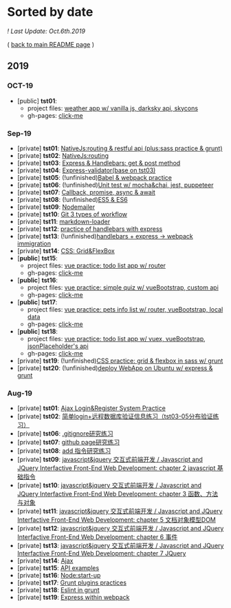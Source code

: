 ﻿
# Sorted by date

*! Last Update: Oct.6th.2019*

( [back to main README page](https://vio999.github.io/tests-list-summary/) )

## 2019

### OCT-19

- [public] **tst01**:
  - project files: [weather app w/ vanilla js, darksky api, skycons](https://github.com/vio999/tst01-Oct-19)
  - gh-pages: [click-me](https://vio999.github.io/tst01-Oct-19/)

### Sep-19

- [private] **tst01**: [NativeJs:routing & restful api (plus:sass practice & grunt)](https://github.com/vio999/tst01-Sep-19)
- [private] **tst02**: [NativeJs:routing](https://github.com/vio999/tst02-Sep-19)
- [private] **tst03**: [Express & Handlebars: get & post method](https://github.com/vio999/tst03-Sep-19)
- [private] **tst04**: [Express-validator(base on tst03)](https://github.com/vio999/tst04-Sep-19)
- [private] **tst05**: (!unfinished)[Babel & webpack practice](https://github.com/vio999/tst05-Sep-19)
- [private] **tst06**: (!unfinished)[Unit test w/ mocha&chai, jest, puppeteer](https://github.com/vio999/tst06-Sep-19)
- [private] **tst07**: [Callback, promise, async & await](https://github.com/vio999/tst07-Sep-19)
- [private] **tst08**: (!unfinished)[ES5 & ES6](https://github.com/vio999/tst08-Sep-19)
- [private] **tst09**: [Nodemailer](https://github.com/vio999/tst09-Sep-19)
- [private] **tst10**: [Git 3 types of workflow](https://github.com/vio999/tst10-Sep-19)
- [private] **tst11**: [markdown-loader](https://github.com/vio999/tst11-Sep-19)
- [private] **tst12**: [practice of handlebars with express](https://github.com/vio999/tst12-Sep-19)
- [private] **tst13**: (!unfinished)[handlebars + express ->  webpack immigration](https://github.com/vio999/tst13-Sep-19)
- [private] **tst14**: [CSS: Grid&FlexBox](https://github.com/vio999/tst14-Sep-19)
- [**public**] **tst15**: 
  - project files: [vue practice: todo list app w/ router](https://github.com/vio999/tst15-Sep-19)
  - gh-pages: [click-me](https://vio999.github.io/tst15-Sep-19/)
- [**public**] **tst16**: 
  - project files: [vue practice: simple quiz w/ vueBootstrap, custom api](https://github.com/vio999/tst16-Sep-19)
  - gh-pages: [click-me](https://vio999.github.io/tst16-Sep-19/)
- [**public**] **tst17**: 
  - project files: [vue practice: pets info list w/ router,  vueBootstrap, local data](https://github.com/vio999/tst17-Sep-19)
  - gh-pages: [click-me](https://vio999.github.io/tst17-Sep-19/)
- [**public**] **tst18**:
  - project files: [vue practice: todo list app w/ vuex,  vueBootstrap, jsonPlaceholder's api](https://github.com/vio999/tst18-Sep-19)
  - gh-pages: [click-me](https://vio999.github.io/tst18-Sep-19/)
- [private] **tst19**: (!unfinished)[CSS practice: grid & flexbox in sass w/ grunt](https://github.com/vio999/tst19-Sep-19)
- [private] **tst20**: (!unfinished)[deploy WebApp on Ubuntu w/ express & grunt](https://github.com/vio999/tst19-Sep-20)

### Aug-19

- [private] **tst01**: [Ajax Login&Register System Practice](https://github.com/vio999/tst01-Aug-19)
- [private] **tst02**: [简单login+远程数据库验证信息练习（tst03-05分布验证练习）](https://github.com/vio999/tst02-Aug-19)
- [private] **tst06**: [.gitignore研究练习](https://github.com/vio999/tst06-Aug-19)
- [private] **tst07**: [github page研究练习](https://github.com/vio999/tst07-Aug-19)
- [private] **tst08**: [add 指令研究练习](https://github.com/vio999/tst08-Aug-19)
- [private] **tst09**: [javascript&jquery 交互式前端开发 / Javascript and JQuery Interfactive Front-End Web Development: chapter 2 javascript 基础指令](https://github.com/vio999/tst09-Aug-19)
- [private] **tst10**: [javascript&jquery 交互式前端开发 / Javascript and JQuery Interfactive Front-End Web Development: chapter 3 函数、方法与对象](https://github.com/vio999/tst10-Aug-19)
- [private] **tst11**: [javascript&jquery 交互式前端开发 / Javascript and JQuery Interfactive Front-End Web Development: chapter 5 文档对象模型DOM](https://github.com/vio999/tst11-Aug-19)
- [private] **tst12**: [javascript&jquery 交互式前端开发 / Javascript and JQuery Interfactive Front-End Web Development: chapter 6 事件](https://github.com/vio999/tst12-Aug-19)
- [private] **tst13**: [javascript&jquery 交互式前端开发 / Javascript and JQuery Interfactive Front-End Web Development: chapter 7 JQuery](https://github.com/vio999/tst13-Aug-19)
- [private] **tst14**: [Ajax](https://github.com/vio999/tst14-Aug-19)
- [private] **tst15**: [API examples](https://github.com/vio999/tst15-Aug-19)
- [private] **tst16**: [Node:start-up](https://github.com/vio999/tst16-Aug-19)
- [private] **tst17**: [Grunt plugins practices](https://github.com/vio999/tst17-Aug-19)
- [private] **tst18**: [Eslint in grunt](https://github.com/vio999/tst18-Aug-19)
- [private] **tst19**: [Express within webpack](https://github.com/vio999/tst19-Aug-19)
